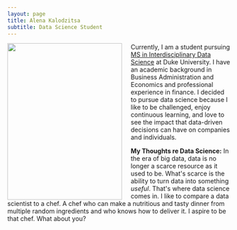 ```yaml
---
layout: page
title: Alena Kalodzitsa
subtitle: Data Science Student 
---
```


<img  width = "259" height = "354" style="float:left; margin-right: 20px;" src="/assets/img/08200007.1.jpg" > 

Currently, I am a student pursuing [MS in Interdisciplinary Data Science](https://datascience.duke.edu/) at Duke University. I have an academic background in Business Administration and Economics and professional experience in finance.  I decided to pursue data science because I like to be challenged, enjoy continuous learning, and love to see the impact that data-driven decisions can have on companies and individuals. 
   
**My Thoughts re Data Science:** 
In the era of big data, data is no longer a scarce resource as it used to be. What's scarce is the ability to turn data into something *useful*. That's where data science comes in. I like to compare a data scientist to a chef. A chef who can make a nutritious and tasty dinner from multiple random ingredients and who knows how to deliver it. I aspire to be that chef. What about you? 
